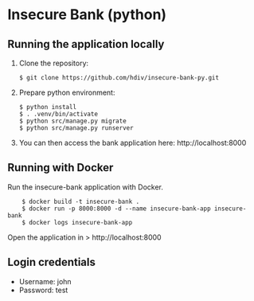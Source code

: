 # Insecure Bank (python)

## Running the application locally

1.  Clone the repository:

        $ git clone https://github.com/hdiv/insecure-bank-py.git

2.  Prepare python environment:

        $ python install
        $ . .venv/bin/activate
        $ python src/manage.py migrate 
        $ python src/manage.py runserver 

3.  You can then access the bank application here: http://localhost:8000

## Running with Docker

Run the insecure-bank application with Docker.

        $ docker build -t insecure-bank .
        $ docker run -p 8000:8000 -d --name insecure-bank-app insecure-bank
        $ docker logs insecure-bank-app

Open the application in > http://localhost:8000

## Login credentials

-   Username: john
-   Password: test
 
